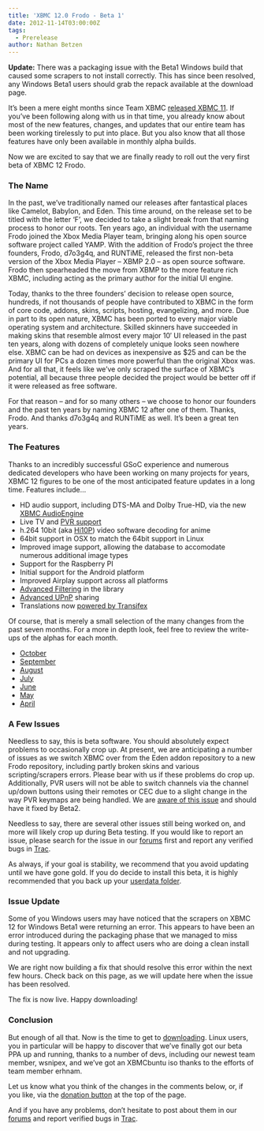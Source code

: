 ```yaml
---
title: 'XBMC 12.0 Frodo - Beta 1'
date: 2012-11-14T03:00:00Z
tags:
  - Prerelease
author: Nathan Betzen
---
```

**Update:** There was a packaging issue with the Beta1 Windows build that caused some scrapers to not install correctly. This has since been resolved, any Windows Beta1 users should grab the repack available at the download page.

 It’s been a mere eight months since Team XBMC [released XBMC 11](https://kodi.wiki/natethomas/2012/03/24/xbmc-11-0-eden/ "XBMC 11: Eden"). If you’ve been following along with us in that time, you already know about most of the new features, changes, and updates that our entire team has been working tirelessly to put into place. But you also know that all those features have only been available in monthly alpha builds.

 Now we are excited to say that we are finally ready to roll out the very first beta of XBMC 12 Frodo.

 ### The Name

 In the past, we’ve traditionally named our releases after fantastical places like Camelot, Babylon, and Eden. This time around, on the release set to be titled with the letter ‘F’, we decided to take a slight break from that naming process to honor our roots. Ten years ago, an individual with the username Frodo joined the Xbox Media Player team, bringing along his open source software project called YAMP. With the addition of Frodo’s project the three founders, Frodo, d7o3g4q, and RUNTiME, released the first non-beta version of the Xbox Media Player – XBMP 2.0 – as open source software. Frodo then spearheaded the move from XBMP to the more feature rich XBMC, including acting as the primary author for the initial UI engine.

 Today, thanks to the three founders’ decision to release open source, hundreds, if not thousands of people have contributed to XBMC in the form of core code, addons, skins, scripts, hosting, evangelizing, and more. Due in part to its open nature, XBMC has been ported to every major viable operating system and architecture. Skilled skinners have succeeded in making skins that resemble almost every major 10′ UI released in the past ten years, along with dozens of completely unique looks seen nowhere else. XBMC can be had on devices as inexpensive as $25 and can be the primary UI for PCs a dozen times more powerful than the original Xbox was. And for all that, it feels like we’ve only scraped the surface of XBMC’s potential, all because three people decided the project would be better off if it were released as free software.

 For that reason – and for so many others – we choose to honor our founders and the past ten years by naming XBMC 12 after one of them. Thanks, Frodo. And thanks d7o3g4q and RUNTiME as well. It’s been a great ten years.

 ### The Features

 Thanks to an incredibly successful GSoC experience and numerous dedicated developers who have been working on many projects for years, XBMC 12 figures to be one of the most anticipated feature updates in a long time. Features include…

 
 * HD audio support, including DTS-MA and Dolby True-HD, via the new [XBMC AudioEngine](https://kodi.wiki/view/AudioEngine "XBMC AudioEngine")
 * Live TV and [PVR support](https://kodi.wiki/view/PVR "XBMC PVR Setup Guide")
 * h.264 10bit (aka [Hi10P](https://forum.kodi.tv/showthread.php?tid=106051 "10bit video decoding")) video software decoding for anime
 * 64bit support in OSX to match the 64bit support in Linux
 * Improved image support, allowing the database to accomodate numerous additional image types
 * Support for the Raspberry PI
 * Initial support for the Android platform
 * Improved Airplay support across all platforms
 * [Advanced Filtering](https://kodi.wiki/view/Advanced_Library_Filtering "Advanced Filtering") in the library
 * [Advanced UPnP](https://kodi.wiki/view/HOW-TO:Share_libraries_using_UPnP "How to share libraries using UPnP") sharing
 * Translations now [powered by Transifex](https://kodi.wiki/blittan/2012/10/30/dear-addon-and-skin-developers/ "Transifex Announcement")
 
 Of course, that is merely a small selection of the many changes from the past seven months. For a more in depth look, feel free to review the write-ups of the alphas for each month.

 
 * [October](https://kodi.wiki/natethomas/2012/11/03/frodo-feature-freeze-and-the-october-cycle/ "October Cycle")
 * [September](https://kodi.wiki/natethomas/2012/10/10/xbmc-september-cycle/ "September Cycle")
 * [August](https://kodi.wiki/natethomas/2012/09/06/xbmc-august-2012-cycle/ "August Cycle")
 * [July](https://kodi.wiki/natethomas/2012/08/14/xbmc-11-0-july-cycle/ "July Cycle")
 * [June](https://kodi.wiki/natethomas/2012/07/12/xbmc-11-0-june-cycle/ "June Cycle")
 * [May](https://kodi.wiki/natethomas/2012/06/05/xbmc-11-0-may-cycle/ "May Cycle")
 * [April](https://kodi.wiki/natethomas/2012/05/02/xbmc-11-0-april-cycle/ "April Cycle")
 
 ### A Few Issues

 Needless to say, this is beta software. You should absolutely expect problems to occasionally crop up. At present, we are anticipating a number of issues as we switch XBMC over from the Eden addon repository to a new Frodo repository, including partly broken skins and various scripting/scrapers errors. Please bear with us if these problems do crop up. Additionally, PVR users will not be able to switch channels via the channel up/down buttons using their remotes or CEC due to a slight change in the way PVR keymaps are being handled. We are [aware of this issue](https://forum.kodi.tv/showthread.php?tid=145145 "default PVR remote behavior") and should have it fixed by Beta2.

 Needless to say, there are several other issues still being worked on, and more will likely crop up during Beta testing. If you would like to report an issue, please search for the issue in our [forums](https://forum.kodi.tv/ "XBMC Forums") first and report any verified bugs in [Trac](http://trac.xbmc.org/ "XBMC Issue Tracking System").

 As always, if your goal is stability, we recommend that you avoid updating until we have gone gold. If you do decide to install this beta, it is highly recommended that you back up your [userdata folder](https://kodi.wiki/view/Userdata "XBMC userdata folder").

 ### Issue Update

 Some of you Windows users may have noticed that the scrapers on XBMC 12 for Windows Beta1 were returning an error. This appears to have been an error introduced during the packaging phase that we managed to miss during testing. It appears only to affect users who are doing a clean install and not upgrading.

 We are right now building a fix that should resolve this error within the next few hours. Check back on this page, as we will update here when the issue has been resolved.

 The fix is now live. Happy downloading!

 ### Conclusion

 But enough of all that. Now is the time to get to [downloading](https://kodi.wiki/download/ "XBMC Download Page"). Linux users, you in particular will be happy to discover that we’ve finally got our beta PPA up and running, thanks to a number of devs, including our newest team member, wsnipex, and we’ve got an XBMCbuntu iso thanks to the efforts of team member erhnam.

 Let us know what you think of the changes in the comments below, or, if you like, via the [donation button](https://kodi.wiki/contribute/donate/ "XBMC Donations") at the top of the page.

 And if you have any problems, don’t hesitate to post about them in our [forums](https://forum.kodi.tv/ "XBMC Forums") and report verified bugs in [Trac](http://trac.xbmc.org/ "XBMC Issue Tracking System").

 